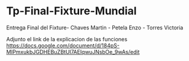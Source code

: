 # Tp-Final-Fixture-Mundial
Entrega Final del Fixture- Chaves Martin - Petela Enzo - Torres Victoria

Adjunto el link de la explicacion de las funciones
https://docs.google.com/document/d/184pS-MIPmxukbJGDHEBuZBtUI7AEIqwuJNsbOe_9wAs/edit
